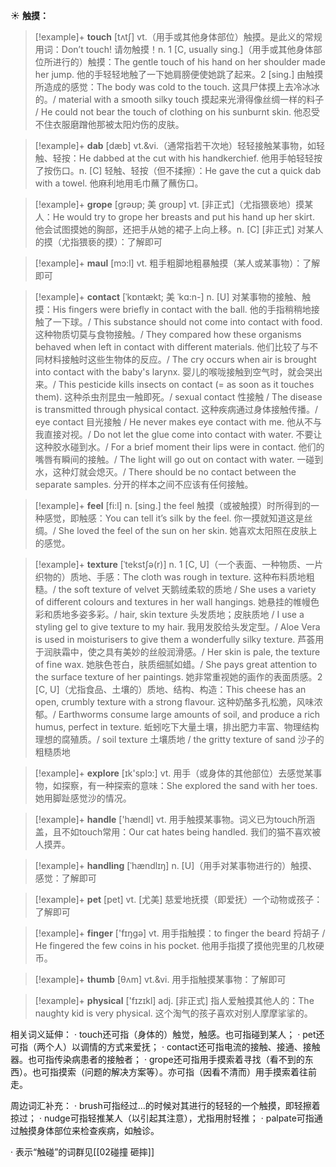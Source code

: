 ☀ <span class="category">**触摸：**</span>
>[!example]+ <span class="vocabulary">**touch**</span> [tʌtʃ] 
> <span class="definition">vt.（用手或其他身体部位）触摸。是此义的常规用词：</span>Don’t touch! 请勿触摸！<span class="definition">n. 1 [C, usually sing.]（用手或其他身体部位所进行的）触摸：</span>The gentle touch of his hand on her shoulder made her jump. 他的手轻轻地触了一下她肩膀便使她跳了起来。<span class="definition">2 [sing.] 由触摸所造成的感觉：</span>The body was cold to the touch. 这具尸体摸上去冷冰冰的。/ material with a smooth silky touch 摸起来光滑得像丝绸一样的料子 / He could not bear the touch of clothing on his sunburnt skin. 他忍受不住衣服磨蹭他那被太阳灼伤的皮肤。
           
>[!example]+ <span class="vocabulary">**dab**</span> [dæb]
> <span class="definition">vt.&vi.（通常指若干次地）轻轻接触某事物，如轻触、轻按：</span>He dabbed at the cut with his handkerchief. 他用手帕轻轻按了按伤口。<span class="definition">n. [C] 轻触、轻按（但不揉擦）：</span>He gave the cut a quick dab with a towel. 他麻利地用毛巾蘸了蘸伤口。           
                      
>[!example]+ <span class="vocabulary">**grope**</span> [grəʊp; 美 groʊp]
> <span class="definition">vt. [非正式]（尤指猥亵地）摸某人：</span>He would try to grope her breasts and put his hand up her skirt. 他会试图摸她的胸部，还把手从她的裙子上向上移。<span class="definition">n. [C] [非正式] 对某人的摸（尤指猥亵的摸）：</span>了解即可

>[!example]+ <span class="vocabulary">**maul**</span> [mɔ:l]
> <span class="definition">vt. 粗手粗脚地粗暴触摸（某人或某事物）：</span>了解即可

>[!example]+ <span class="vocabulary">**contact**</span> [ˈkɒntækt; 美 ˈkɑ:n-]
> <span class="definition">n. [U] 对某事物的接触、触摸：</span>His fingers were briefly in contact with the ball. 他的手指稍稍地接触了一下球。/ This substance should not come into contact with food. 这种物质切莫与食物接触。/ They compared how these organisms behaved when left in contact with different materials. 他们比较了与不同材料接触时这些生物体的反应。/ The cry occurs when air is brought into contact with the baby's larynx. 婴儿的喉咙接触到空气时，就会哭出来。/ This pesticide kills insects on contact (= as soon as it touches them). 这种杀虫剂昆虫一触即死。/ sexual contact 性接触 / The disease is transmitted through physical contact. 这种疾病通过身体接触传播。/ eye contact 目光接触 / He never makes eye contact with me. 他从不与我直接对视。/ Do not let the glue come into contact with water. 不要让这种胶水碰到水。/ For a brief moment their lips were in contact. 他们的嘴唇有瞬间的接触。/ The light will go out on contact with water. 一碰到水，这种灯就会熄灭。/ There should be no contact between the separate samples. 分开的样本之间不应该有任何接触。
 
>[!example]+ <span class="vocabulary">**feel**</span> [fi:l] 
> <span class="definition">n. [sing.] the feel 触摸（或被触摸）时所得到的一种感觉，即触感：</span>You can tell it’s silk by the feel. 你一摸就知道这是丝绸。/ She loved the feel of the sun on her skin. 她喜欢太阳照在皮肤上的感觉。
           
>[!example]+ <span class="vocabulary">**texture**</span> [ˈtekstʃə(r)]
> <span class="definition">n. 1 [C, U]（一个表面、一种物质、一片织物的）质地、手感：</span>The cloth was rough in texture. 这种布料质地粗糙。/ the soft texture of velvet 天鹅绒柔软的质地 / She uses a variety of different colours and textures in her wall hangings. 她悬挂的帷幔色彩和质地多姿多彩。/ hair, skin texture 头发质地；皮肤质地 / I use a styling gel to give texture to my hair. 我用发胶给头发定型。/ Aloe Vera is used in moisturisers to give them a wonderfully silky texture. 芦荟用于润肤霜中，使之具有美妙的丝般润滑感。/ Her skin is pale, the texture of fine wax. 她肤色苍白，肤质细腻如蜡。/ She pays great attention to the surface texture of her paintings. 她非常重视她的画作的表面质感。<span class="definition">2 [C, U]（尤指食品、土壤的）质地、结构、构造：</span>This cheese has an open, crumbly texture with a strong flavour. 这种奶酪多孔松脆，风味浓郁。/ Earthworms consume large amounts of soil, and produce a rich humus, perfect in texture. 蚯蚓吃下大量土壤，排出肥力丰富、物理结构理想的腐殖质。/ soil texture 土壤质地 / the gritty texture of sand 沙子的粗糙质地
 
>[!example]+ <span class="vocabulary">**explore**</span> [ɪk'splɔ:] 
> <span class="definition">vt. 用手（或身体的其他部位）去感觉某事物，如探察，有一种探索的意味：</span>She explored the sand with her toes. 她用脚趾感觉沙的情况。

>[!example]+ <span class="vocabulary">**handle**</span> ['hændl] 
> <span class="definition">vt. 用手触摸某事物。词义已为touch所涵盖，且不如touch常用：</span>Our cat hates being handled. 我们的猫不喜欢被人摸弄。
           
>[!example]+ <span class="vocabulary">**handling**</span> [ˈhændlɪŋ]
> <span class="definition">n. [U]（用手对某事物进行的）触摸、感觉：</span>了解即可

>[!example]+ <span class="vocabulary">**pet**</span> [pet] 
> <span class="definition">vt. [尤美] 慈爱地抚摸（即爱抚）一个动物或孩子：</span>了解即可

>[!example]+ <span class="vocabulary">**finger**</span> ['fɪŋɡə] 
> <span class="definition">vt. 用手指触摸：</span>to finger the beard 捋胡子 / He fingered the few coins in his pocket. 他用手指摸了摸他兜里的几枚硬币。
           
>[!example]+ <span class="vocabulary">**thumb**</span> [θʌm]
> <span class="definition">vt.&vi. 用手指触摸某事物：</span>了解即可

>[!example]+ <span class="vocabulary">**physical**</span> ['fɪzɪkl] 
> <span class="definition">adj. [非正式] 指人爱触摸其他人的：</span>The naughty kid is very physical. 这个淘气的孩子喜欢对别人摩摩挲挲的。

相关词义延伸：
· touch还可指（身体的）触觉，触感。也可指碰到某人；
· pet还可指（两个人）以调情的方式来爱抚；
· contact还可指电流的接触、接通、接触器。也可指传染病患者的接触者；
· grope还可指用手摸索着寻找（看不到的东西）。也可指摸索（问题的解决方案等）。亦可指（因看不清而）用手摸索着往前走。

周边词汇补充：
· brush可指经过…的时候对其进行的轻轻的一个触摸，即轻擦着掠过；
· nudge可指轻推某人（以引起其注意），尤指用肘轻推；
· palpate可指通过触摸身体部位来检查疾病，如触诊。

· 表示“触碰”的词群见[[02碰撞 砸摔]]
